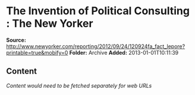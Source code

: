 # The Invention of Political Consulting : The New Yorker

**Source:** http://www.newyorker.com/reporting/2012/09/24/120924fa_fact_lepore?printable=true&mobify=0
**Folder:** Archive
**Added:** 2013-01-01T10:11:39




## Content
*Content would need to be fetched separately for web URLs*
